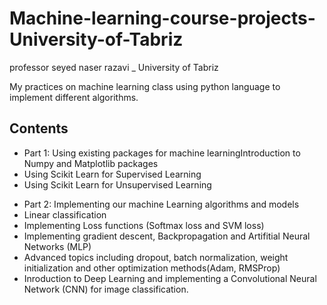 # Machine-learning-course-projects-University-of-Tabriz
professor seyed naser razavi _ University of Tabriz

My practices on machine learning class using python language to implement different algorithms.


## Contents
- Part 1: Using existing packages for machine learningIntroduction to Numpy and Matplotlib packages
- Using Scikit Learn for Supervised Learning
- Using Scikit Learn for Unsupervised Learning

+ Part 2: Implementing our machine Learning algorithms and models
+ Linear classification
+ Implementing Loss functions (Softmax loss and SVM loss)
+ Implementing gradient descent, Backpropagation and Artifitial Neural Networks (MLP)
+ Advanced topics including dropout, batch normalization, weight initialization and other optimization methods(Adam, RMSProp)
+ Inroduction to Deep Learning and implementing a Convolutional Neural Network (CNN) for image classification.
